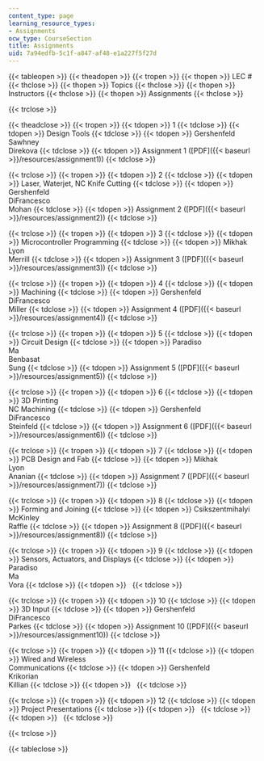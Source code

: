 ```yaml
---
content_type: page
learning_resource_types:
- Assignments
ocw_type: CourseSection
title: Assignments
uid: 7a94edfb-5c1f-a847-af48-e1a227f5f27d
---
```


{{< tableopen >}}
{{< theadopen >}}
{{< tropen >}}
{{< thopen >}}
LEC #
{{< thclose >}}
{{< thopen >}}
Topics
{{< thclose >}}
{{< thopen >}}
Instructors
{{< thclose >}}
{{< thopen >}}
Assignments
{{< thclose >}}

{{< trclose >}}

{{< theadclose >}}
{{< tropen >}}
{{< tdopen >}}
1
{{< tdclose >}}
{{< tdopen >}}
Design Tools
{{< tdclose >}}
{{< tdopen >}}
Gershenfeld  
Sawhney  
Direkova
{{< tdclose >}}
{{< tdopen >}}
Assignment 1 ([PDF]({{< baseurl >}}/resources/assignment1))
{{< tdclose >}}

{{< trclose >}}
{{< tropen >}}
{{< tdopen >}}
2
{{< tdclose >}}
{{< tdopen >}}
Laser, Waterjet, NC Knife Cutting
{{< tdclose >}}
{{< tdopen >}}
Gershenfeld  
DiFrancesco  
Mohan
{{< tdclose >}}
{{< tdopen >}}
Assignment 2 ([PDF]({{< baseurl >}}/resources/assignment2))
{{< tdclose >}}

{{< trclose >}}
{{< tropen >}}
{{< tdopen >}}
3
{{< tdclose >}}
{{< tdopen >}}
Microcontroller Programming
{{< tdclose >}}
{{< tdopen >}}
Mikhak  
Lyon  
Merrill
{{< tdclose >}}
{{< tdopen >}}
Assignment 3 ([PDF]({{< baseurl >}}/resources/assignment3))
{{< tdclose >}}

{{< trclose >}}
{{< tropen >}}
{{< tdopen >}}
4
{{< tdclose >}}
{{< tdopen >}}
Machining
{{< tdclose >}}
{{< tdopen >}}
Gershenfeld  
DiFrancesco  
Miller
{{< tdclose >}}
{{< tdopen >}}
Assignment 4 ([PDF]({{< baseurl >}}/resources/assignment4))
{{< tdclose >}}

{{< trclose >}}
{{< tropen >}}
{{< tdopen >}}
5
{{< tdclose >}}
{{< tdopen >}}
Circuit Design
{{< tdclose >}}
{{< tdopen >}}
Paradiso  
Ma  
Benbasat  
Sung
{{< tdclose >}}
{{< tdopen >}}
Assignment 5 ([PDF]({{< baseurl >}}/resources/assignment5))
{{< tdclose >}}

{{< trclose >}}
{{< tropen >}}
{{< tdopen >}}
6
{{< tdclose >}}
{{< tdopen >}}
3D Printing  
NC Machining
{{< tdclose >}}
{{< tdopen >}}
Gershenfeld  
DiFrancesco  
Steinfeld
{{< tdclose >}}
{{< tdopen >}}
Assignment 6 ([PDF]({{< baseurl >}}/resources/assignment6))
{{< tdclose >}}

{{< trclose >}}
{{< tropen >}}
{{< tdopen >}}
7
{{< tdclose >}}
{{< tdopen >}}
PCB Design and Fab
{{< tdclose >}}
{{< tdopen >}}
Mikhak  
Lyon  
Ananian
{{< tdclose >}}
{{< tdopen >}}
Assignment 7 ([PDF]({{< baseurl >}}/resources/assignment7))
{{< tdclose >}}

{{< trclose >}}
{{< tropen >}}
{{< tdopen >}}
8
{{< tdclose >}}
{{< tdopen >}}
Forming and Joining
{{< tdclose >}}
{{< tdopen >}}
Csikszentmihalyi  
McKinley  
Raffle
{{< tdclose >}}
{{< tdopen >}}
Assignment 8 ([PDF]({{< baseurl >}}/resources/assignment8))
{{< tdclose >}}

{{< trclose >}}
{{< tropen >}}
{{< tdopen >}}
9
{{< tdclose >}}
{{< tdopen >}}
Sensors, Actuators, and Displays
{{< tdclose >}}
{{< tdopen >}}
Paradiso  
Ma  
Vora
{{< tdclose >}}
{{< tdopen >}}
 
{{< tdclose >}}

{{< trclose >}}
{{< tropen >}}
{{< tdopen >}}
10
{{< tdclose >}}
{{< tdopen >}}
3D Input
{{< tdclose >}}
{{< tdopen >}}
Gershenfeld  
DiFrancesco  
Parkes
{{< tdclose >}}
{{< tdopen >}}
Assignment 10 ([PDF]({{< baseurl >}}/resources/assignment10))
{{< tdclose >}}

{{< trclose >}}
{{< tropen >}}
{{< tdopen >}}
11
{{< tdclose >}}
{{< tdopen >}}
Wired and Wireless  
Communications
{{< tdclose >}}
{{< tdopen >}}
Gershenfeld  
Krikorian  
Killian
{{< tdclose >}}
{{< tdopen >}}
 
{{< tdclose >}}

{{< trclose >}}
{{< tropen >}}
{{< tdopen >}}
12
{{< tdclose >}}
{{< tdopen >}}
Project Presentations
{{< tdclose >}}
{{< tdopen >}}
 
{{< tdclose >}}
{{< tdopen >}}
 
{{< tdclose >}}

{{< trclose >}}

{{< tableclose >}}